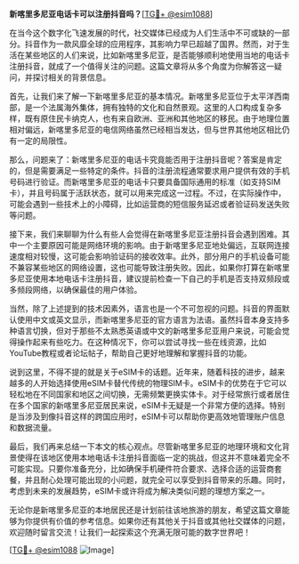 **新喀里多尼亚电话卡可以注册抖音吗？**[[TG💪+ @esim1088](https://t.me/s/esim1088)]

在当今这个数字化飞速发展的时代，社交媒体已经成为人们生活中不可或缺的一部分。抖音作为一款风靡全球的应用程序，其影响力早已超越了国界。然而，对于生活在某些地区的人们来说，比如新喀里多尼亚，是否能够顺利地使用当地的电话卡注册抖音，就成了一个值得关注的问题。这篇文章将从多个角度为你解答这一疑问，并探讨相关的背景信息。

首先，让我们来了解一下新喀里多尼亚的基本情况。新喀里多尼亚位于太平洋西南部，是一个法属海外集体，拥有独特的文化和自然景观。这里的人口构成复杂多样，既有原住民卡纳克人，也有来自欧洲、亚洲和其他地区的移民。由于地理位置相对偏远，新喀里多尼亚的电信网络虽然已经相当发达，但与世界其他地区相比仍有一定的局限性。

那么，问题来了：新喀里多尼亚的电话卡究竟能否用于注册抖音呢？答案是肯定的，但是需要满足一些特定的条件。抖音的注册流程通常要求用户提供有效的手机号码进行验证。而新喀里多尼亚的电话卡只要具备国际通用的标准（如支持SIM卡），并且号码属于活跃状态，就可以用来完成这一过程。不过，在实际操作中，可能会遇到一些技术上的小障碍，比如运营商的短信服务延迟或者验证码发送失败等问题。

接下来，我们来聊聊为什么有些人会觉得在新喀里多尼亚注册抖音会遇到困难。其中一个主要原因可能是网络环境的影响。由于新喀里多尼亚地处偏远，互联网连接速度相对较慢，这可能会影响验证码的接收效率。此外，部分用户的手机设备可能不兼容某些地区的网络设置，这也可能导致注册失败。因此，如果你打算在新喀里多尼亚使用本地电话卡注册抖音，建议提前检查一下自己的手机是否支持双频段或多频段网络，以确保最佳的用户体验。

当然，除了上述提到的技术因素外，语言也是一个不可忽视的问题。抖音的界面默认使用中文或英文显示，而新喀里多尼亚的官方语言为法语。虽然抖音本身支持多种语言切换，但对于那些不太熟悉英语或中文的新喀里多尼亚用户来说，可能会觉得操作起来有些吃力。在这种情况下，你可以尝试寻找一些在线资源，比如YouTube教程或者论坛帖子，帮助自己更好地理解和掌握抖音的功能。

说到这里，不得不提的就是关于eSIM卡的话题。近年来，随着科技的进步，越来越多的人开始选择使用eSIM卡替代传统的物理SIM卡。eSIM卡的优势在于它可以轻松地在不同国家和地区之间切换，无需频繁更换实体卡。对于经常旅行或者居住在多个国家的新喀里多尼亚居民来说，eSIM卡无疑是一个非常方便的选择。特别是当涉及到像抖音这样的跨国应用时，eSIM卡可以帮助你更高效地管理账户信息和数据流量。

最后，我们再来总结一下本文的核心观点。尽管新喀里多尼亚的地理环境和文化背景使得在该地区使用本地电话卡注册抖音面临一定的挑战，但这并不意味着完全不可能实现。只要你准备充分，比如确保手机硬件符合要求、选择合适的运营商套餐，并且耐心处理可能出现的小问题，就完全可以享受到抖音带来的乐趣。同时，考虑到未来的发展趋势，eSIM卡或许将成为解决类似问题的理想方案之一。

无论你是新喀里多尼亚的本地居民还是计划前往该地旅游的朋友，希望这篇文章能够为你提供有价值的参考信息。如果你还有其他关于抖音或其他社交媒体的问题，欢迎随时留言交流！让我们一起探索这个充满无限可能的数字世界吧！

[[TG💪+ @esim1088](https://t.me/s/esim1088) ![Image](https://i.postimg.cc/4NQfJmqS/Snipaste-2025-05-13-00-14-12.png)]